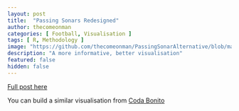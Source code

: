 ```yaml
---
layout: post
title:  "Passing Sonars Redesigned"
author: thecomeonman
categories: [ Football, Visualisation ]
tags: [ R, Methodology ]
image: "https://github.com/thecomeonman/PassingSonarAlternative/blob/master/69334.217/plotOverallSonar.png"
description: "A more informative, better visualisation"
featured: false
hidden: false
---
```


[Full post here](https://github.com/thecomeonman/PassingSonarAlternative)

You can build a similar visualisation from [Coda Bonito](https://github.com/thecomeonman/CodaBonito)
